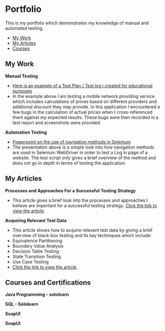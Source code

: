 # Portfolio
This is my portfolio which demonstrates my knowledge of manual and automated testing.
- [My Work](#My-Work)
- [My Articles](#my-articles)
- [Courses](#Courses-and-Certifications)

## My Work
__Manual Testing__
 * [Here is an example of a Test Plan / Test log i created for educational purposes](https://docs.google.com/spreadsheets/d/1NOWuZfHz2At_I7FeXZSv4b5HHJd4XyMb/edit?usp=share_link&ouid=101894223347022747102&rtpof=true&sd=true)
 * In the example above I am testing a mobile network providing service which includes calculations of prices based on different providers and additional discount they may provide. In this application I encountered a few bugs in the calculation of actual prices when I cross-referenced them against my expected results. These bugs were then recorded in a test report and screenshots were provided.

__Automation Testing__
  * [Powerpoint on the use of navigation methods in Selenium](https://docs.google.com/presentation/d/1SeUVwwHafOE77vTyTwPKi3hUxuuINvxJ/edit?usp=share_link&ouid=101894223347022747102&rtpof=true&sd=true)
  * The presentation above is a simple look into how navigation methods are used in Selenium WebDriver in order to test a Log in page of a website. The test script only gives a brief overview of the method and does not go in depth in terms of testing the application.

## My Articles
__Processes and Approaches For a Successful Testing Strategy__
  * This article gives a brief look into the processes and approaches I believe are important for a successful testing strategy. [Click the link to view the article](https://drive.google.com/file/d/1RVbv5DX9hvnqKNIU68LbhtwyerLobNMh/view?usp=share_link).

__Acquiring Relevant Test Data__
  * This article shows how to acquire relevant test data by giving a brief overview of black-box testing and its key techniques which include:
  *  Equivalence Partitioning
  *  Boundary Value Analysis
  *  Decision Table Testing
  *  State Transition Testing
  *  Use Case Testing 
  * [Click the link to view the article](https://drive.google.com/file/d/1SDewYK9xMTt-AJr4iDDnrM-cC0ykmAHF/view?usp=share_link).

## Courses and Certifications
__Java Programming - sololearn__

__SQL - Sololearn__

__SoapUI__

__SoapUI__



